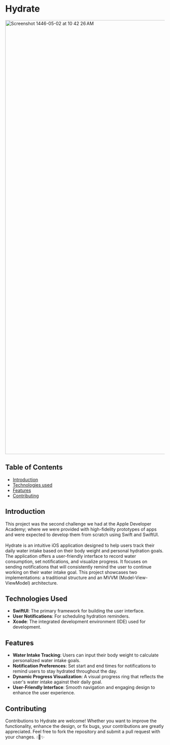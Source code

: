 # Hydrate

<img width="1373" alt="Screenshot 1446-05-02 at 10 42 26 AM" src="https://github.com/user-attachments/assets/b4391678-a726-48ec-83a4-054768a92250">

## Table of Contents
- [Introduction](#introduction)
- [Technologies used](#technologies-used)
- [Features](#features)
- [Contributing](#contributing)

## Introduction
This project was the second challenge we had at the Apple Developer Academy; where we were provided with high-fidelity prototypes of apps and were expected to develop them from scratch using Swift and SwiftUI. <br>
<br>
Hydrate is an intuitive iOS application designed to help users track their daily water intake based on their body weight and personal hydration goals. The application offers a user-friendly interface to record water consumption, set notifications, and visualize progress. It focuses on sending notifications that will consistently remind the user to continue working on their water intake goal. This project showcases two implementations: a traditional structure and an MVVM (Model-View-ViewModel) architecture.

## Technologies Used
- **SwiftUI**: The primary framework for building the user interface.
- **User Notifications**: For scheduling hydration reminders.
- **Xcode**: The integrated development environment (IDE) used for development.

## Features
- **Water Intake Tracking**: Users can input their body weight to calculate personalized water intake goals.
- **Notification Preferences**: Set start and end times for notifications to remind users to stay hydrated throughout the day.
- **Dynamic Progress Visualization**: A visual progress ring that reflects the user's water intake against their daily goal.
- **User-Friendly Interface**: Smooth navigation and engaging design to enhance the user experience.

## Contributing
Contributions to Hydrate are welcome! Whether you want to improve the functionality, enhance the design, or fix bugs, your contributions are greatly appreciated. Feel free to fork the repository and submit a pull request with your changes. 💧📱✨
  
